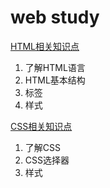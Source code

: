 # web study


[HTML相关知识点](/html/html_data.html)

 1. 了解HTML语言
 2. HTML基本结构
 3. 标签
 4. 样式
  
[CSS相关知识点](/html/css_data.html)

 1. 了解CSS
 2. CSS选择器
 3. 样式
